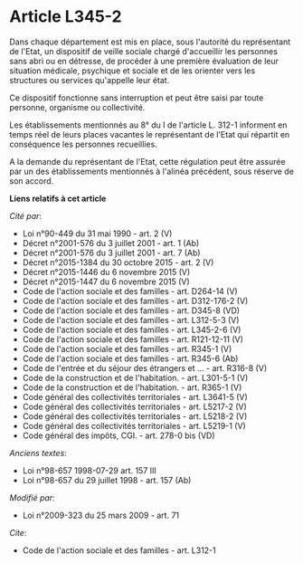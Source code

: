 # Article L345-2

Dans chaque département est mis en place, sous l'autorité du représentant de l'Etat, un dispositif de veille sociale chargé
d'accueillir les personnes sans abri ou en détresse, de procéder à une première évaluation de leur situation médicale,
psychique et sociale et de les orienter vers les structures ou services qu'appelle leur état. 

Ce dispositif fonctionne sans interruption et peut être saisi par toute personne, organisme ou collectivité. 

Les établissements mentionnés au 8° du I de l'article L. 312-1 informent en temps réel de leurs places vacantes le
représentant de l'Etat qui répartit en conséquence les personnes recueillies.

A la demande du représentant de l'Etat, cette régulation peut être assurée par un des établissements mentionnés à l'alinéa
précédent, sous réserve de son accord.

**Liens relatifs à cet article**

_Cité par_:

  - Loi n°90-449 du 31 mai 1990 - art. 2 (V)
  - Décret n°2001-576 du 3 juillet 2001 - art. 1 (Ab)
  - Décret n°2001-576 du 3 juillet 2001 - art. 7 (Ab)
  - Décret n°2015-1384 du 30 octobre 2015 - art. 2 (V)
  - Décret n°2015-1446 du 6 novembre 2015 (V)
  - Décret n°2015-1447 du 6 novembre 2015 (V)
  - Code de l'action sociale et des familles - art. D264-14 (V)
  - Code de l'action sociale et des familles - art. D312-176-2 (V)
  - Code de l'action sociale et des familles - art. D345-8 (VD)
  - Code de l'action sociale et des familles - art. L312-5-3 (V)
  - Code de l'action sociale et des familles - art. L345-2-6 (V)
  - Code de l'action sociale et des familles - art. R121-12-11 (V)
  - Code de l'action sociale et des familles - art. R345-1 (V)
  - Code de l'action sociale et des familles - art. R345-6 (Ab)
  - Code de l'entrée et du séjour des étrangers et ... - art. R316-8 (V)
  - Code de la construction et de l'habitation. - art. L301-5-1 (V)
  - Code de la construction et de l'habitation. - art. R365-1 (V)
  - Code général des collectivités territoriales - art. L3641-5 (V)
  - Code général des collectivités territoriales - art. L5217-2 (V)
  - Code général des collectivités territoriales - art. L5218-2 (V)
  - Code général des collectivités territoriales - art. L5219-1 (V)
  - Code général des impôts, CGI. - art. 278-0 bis (VD)

_Anciens textes_:

  - Loi n°98-657 1998-07-29 art. 157 III
  - Loi n°98-657 du 29 juillet 1998 - art. 157 (Ab)

_Modifié par_:

  - Loi n°2009-323 du 25 mars 2009 - art. 71

_Cite_:

  - Code de l'action sociale et des familles - art. L312-1

